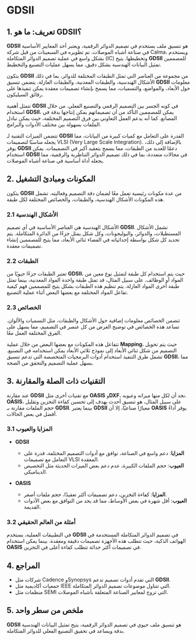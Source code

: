 # GDSII

## 1. تعريف: ما هو **GDSII**؟
**GDSII** هو تنسيق ملف يستخدم في تصميم الدوائر الرقمية، ويعتبر أحد المعايير الأساسية في صناعة أشباه الموصلات. تم تطويره في السبعينات من قبل شركة Calma، ويستخدم بشكل واسع في عملية تصميم الدوائر المتكاملة (IC) وتخطيطها. يتيح **GDSII** للمصممين تمثيل البيانات الهندسية بشكل دقيق، مما يسهل عمليات التصنيع والتخطيط. 

يتكون **GDSII** من مجموعة من العناصر التي تمثل الطبقات المختلفة للدوائر، بما في ذلك الأشكال الهندسية، والطبقات المعدنية، والطبقات العازلة. يتضمن تنسيق **GDSII** معلومات حول الأبعاد، والمواضع، والتسميات، مما يسمح بإنشاء تصميمات معقدة يمكن تنفيذها على رقائق السيليكون.

تتمثل أهمية **GDSII** في كونه الجسر بين التصميم الرقمي والتصنيع الفعلي. من خلال استخدام **GDSII**، يمكن للمصممين التأكد من أن تصميماتهم يمكن إنتاجها بدقة في المصانع. كما أنه يدعم العمل التعاوني بين فرق التصميم المختلفة، حيث يمكن تبادل الملفات بسهولة بين مختلف الأدوات والبرامج.

تتضمن الميزات التقنية لـ **GDSII** القدرة على التعامل مع كميات كبيرة من البيانات، مما يجعله مناسبًا لتصميمات VLSI (Very Large Scale Integration). بالإضافة إلى ذلك، يوفر **GDSII** دعمًا للعديد من الطبقات، مما يسمح بتعقيد أكبر في التصميمات. يمكن استخدام **GDSII** في مجالات متعددة، بما في ذلك تصميم الدوائر التناظرية والرقمية، مما يجعله أداة أساسية في صناعة أشباه الموصلات.

## 2. المكونات ومبادئ التشغيل
يتكون **GDSII** من عدة مكونات رئيسية تعمل معًا لضمان دقة التصميم وفعاليته. تشمل هذه المكونات الأشكال الهندسية، والطبقات، والخصائص المختلفة لكل طبقة. 

### 2.1 الأشكال الهندسية
الأشكال الهندسية هي العناصر الأساسية في أي تصميم **GDSII**. تشمل الأشكال المستطيلات، والدوائر، والبوليجونات، وكل شكل يمثل جزءًا من الدائرة المتكاملة. يتم تحديد كل شكل بواسطة إحداثياته في الفضاء ثنائي الأبعاد، مما يتيح للمصممين إنشاء تصميمات معقدة.

### 2.2 الطبقات
تعتبر الطبقات جزءًا حيويًا من **GDSII**، حيث يتم استخدام كل طبقة لتمثيل نوع معين من المواد أو الوظائف. على سبيل المثال، قد تمثل طبقة واحدة المواد المعدنية، بينما تمثل طبقة أخرى المواد العازلة. يتم تنظيم هذه الطبقات بشكل يتيح للمصممين فهم كيفية تفاعل المواد المختلفة مع بعضها البعض أثناء عملية التصنيع.

### 2.3 الخصائص
تتضمن الخصائص معلومات إضافية حول الأشكال والطبقات، مثل التسميات والألوان. تساعد هذه الخصائص في توضيح الغرض من كل عنصر في التصميم، مما يسهل على الفرق المختلفة العمل معًا.

تتفاعل هذه المكونات مع بعضها البعض من خلال عملية **Mapping**، حيث يتم تحويل التصميم من شكل ثنائي الأبعاد إلى نموذج ثلاثي الأبعاد يمكن استخدامه في التصنيع. تشمل طرق التنفيذ استخدام أدوات البرمجيات المتخصصة التي تدعم تنسيق **GDSII**، مما يسهل عملية التصميم والتحقق من الصحة.

## 3. التقنيات ذات الصلة والمقارنة
عند مقارنة **GDSII** مع تقنيات أخرى مثل **OASIS** و**DXF**، نجد أن لكل منها ميزاته وعيوبه. **OASIS**، على سبيل المثال، هو تنسيق أحدث يهدف إلى تحسين كفاءة التخزين وتقليل حجم الملفات مقارنة بـ **GDSII**. بينما يعتبر **GDSII** معيارًا صناعيًا، إلا أن **OASIS** يوفر أداءً أفضل في بعض الحالات.

### 3.1 المزايا والعيوب
- **GDSII**
  - **المزايا**: دعم واسع في الصناعة، توافق مع أدوات التصميم المختلفة، قدرة على التعامل مع تصميمات VLSI المعقدة.
  - **العيوب**: حجم الملفات الكبيرة، عدم دعم بعض الميزات الحديثة مثل التخصيص الديناميكي.

- **OASIS**
  - **المزايا**: كفاءة التخزين، دعم تصميمات أكثر تعقيدًا، حجم ملفات أصغر.
  - **العيوب**: أقل شهرة في بعض الأوساط، مما قد يحد من التوافق مع بعض الأدوات القديمة.

### 3.2 أمثلة من العالم الحقيقي
في التطبيقات العملية، يستخدم **GDSII** في تصميم الدوائر المتكاملة المستخدمة في الهواتف الذكية، حيث تتطلب هذه الأجهزة تصميمات دقيقة ومعقدة. بينما يمكن استخدام **OASIS** في تصميمات أكثر حداثة تتطلب كفاءة أعلى في التخزين.

## 4. المراجع
- شركات مثل Cadence وSynopsys التي تقدم أدوات تصميم تدعم **GDSII**.
- جمعيات أكاديمية مثل IEEE التي تتناول موضوعات تصميم الدوائر المتكاملة.
- منظمات مثل SEMI التي تروج لمعايير الصناعة المتعلقة بأشباه الموصلات.

## 5. ملخص من سطر واحد
**GDSII** هو تنسيق ملف حيوي في تصميم الدوائر الرقمية، يتيح تمثيل البيانات الهندسية بدقة ويساعد في تحقيق التصنيع الفعلي للدوائر المتكاملة.